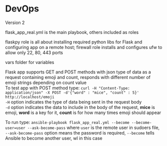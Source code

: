 # DevOps
Version 2

flask_app_real.yml is the main playbook, others included as roles<br />

flaskpy role is all about installing required python libs for Flask and configuring app on a remote host; firewall role installs and configures ufw to allow only 22, 80, 443 ports<br />

vars folder for variables<br />

Flask app supports GET and POST methods with json type of data as a request containing emoji and count, responds with different number of emoji strings depending on count value<br />
To test app with POST method type: `curl -H "Content-Type: application/json" -X POST -d'{"word" : "mice", "count" : 5}' http://localhost/emoji`<br />
`-H` option indicates the type of data being sent in the request body<br />
`-d` option indicates the data to include in the body of the request, **mice** is emoji, **word** is a key for it, **count** is for how many times emoji should appear

To run type: `ansible-playbook flask_app_real.yml --become --become-user=user --ask-become-pass` where `user` is the remote user in sudoers file, `--ask-become-pass` option means the password is required, `--become` tells Ansible to become another user, wl in this case
